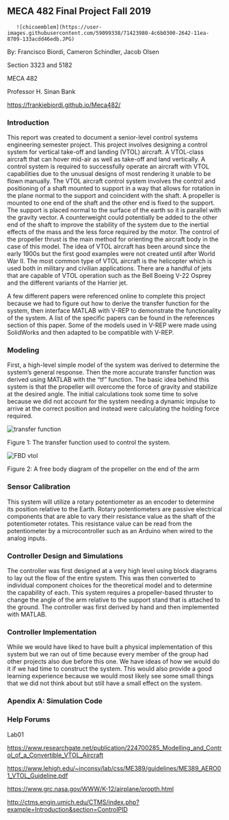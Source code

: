 ## MECA 482 Final Project Fall 2019

       ![chicoemblem](https://user-images.githubusercontent.com/59099338/71423980-4c6b0300-2642-11ea-8709-133acdd46edb.JPG)


By: Francisco Biordi, Cameron Schindler, Jacob Olsen 



Section 3323 and 5182



MECA 482



Professor H. Sinan Bank


https://frankiebiordi.github.io/Meca482/








### Introduction

This report was created to document a senior-level control systems engineering semester project. This project involves designing a control system for vertical take-off and landing (VTOL) aircraft. A VTOL-class aircraft that can hover mid-air as well as take-off and land vertically. A control system is required to successfully operate an aircraft with VTOL capabilities due to the unusual designs of most rendering it unable to be flown manually. The VTOL aircraft control system involves the control and positioning of a shaft mounted to support in a way that allows for rotation in the plane normal to the support and coincident with the shaft. A propeller is mounted to one end of the shaft and the other end is fixed to the support. The support is placed normal to the surface of the earth so it is parallel with the gravity vector. A counterweight could potentially be added to the other end of the shaft to improve the stability of the system due to the inertial effects of the mass and the less force required by the motor. The control of the propeller thrust is the main method for orienting the aircraft body in the case of this model. The idea of VTOL aircraft has been around since the early 1900s but the first good examples were not created until after World War II. The most common type of VTOL aircraft is the helicopter which is used both in military and civilian applications. There are a handful of jets that are capable of VTOL operation such as the Bell Boeing V-22 Osprey and the different variants of the Harrier jet.

A few different papers were referenced online to complete this project because we had to figure out how to derive the transfer function for the system, then interface MATLAB with V-REP to demonstrate the functionality of the system. A list of the specific papers can be found in the references section of this paper. Some of the models used in V-REP were made using SolidWorks and then adapted to be compatible with V-REP.

 


### Modeling

First, a high-level simple model of the system was derived to determine the system’s general response. Then the more accurate transfer function was derived using MATLAB with the “tf” function. The basic idea behind this system is that the propeller will overcome the force of gravity and stabilize at the desired angle. The initial calculations took some time to solve because we did not account for the system needing a dynamic impulse to arrive at the correct position and instead were calculating the holding force required. 


![transfer function](https://user-images.githubusercontent.com/59099338/71298810-b59aff80-233e-11ea-98f4-971a2d4e0fde.JPG)

Figure 1: The transfer function used to control the system.

![FBD vtol](https://user-images.githubusercontent.com/59099338/71291483-ac526880-2327-11ea-973c-a40384486980.JPG)

Figure 2: A free body diagram of the propeller on the end of the arm





### Sensor Calibration 

This system will utilize a rotary potentiometer as an encoder to determine its position relative to the Earth. Rotary potentiometers are passive electrical components that are able to vary their resistance value as the shaft of the potentiometer rotates. This resistance value can be read from the potentiometer by a microcontroller such as an Arduino when wired to the analog inputs.


### Controller Design and Simulations

The controller was first designed at a very high level using block diagrams to lay out the flow of the entire system. This was then converted to individual component choices for the theoretical model and to determine the capability of each. This system requires a propeller-based thruster to change the angle of the arm relative to the support stand that is attached to the ground. The controller was first derived by hand and then implemented with MATLAB.

### Controller Implementation 

While we would have liked to have built a physical implementation of this system but we ran out of time	because every member of the group had other projects also due before this one. We have ideas of how we would do it if we had time to construct the system. This would also provide a good learning experience because we would most likely see some small things that we did not think about but still have a small effect on the system.


### Apendix A: Simulation Code

### Help Forums 

Lab01

https://www.researchgate.net/publication/224700285_Modelling_and_Control_of_a_Convertible_VTOL_Aircraft

https://www.lehigh.edu/~inconsy/lab/css/ME389/guidelines/ME389_AERO01_VTOL_Guideline.pdf

https://www.grc.nasa.gov/WWW/K-12/airplane/propth.html

http://ctms.engin.umich.edu/CTMS/index.php?example=Introduction&section=ControlPID







